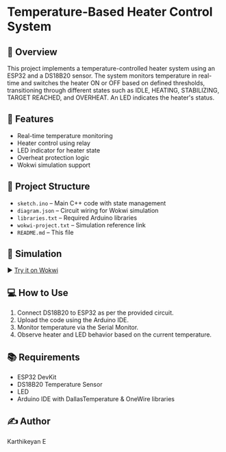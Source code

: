 # Temperature-Based Heater Control System

## 🔧 Overview
This project implements a temperature-controlled heater system using an ESP32 and a DS18B20 sensor. The system monitors temperature in real-time and switches the heater ON or OFF based on defined thresholds, transitioning through different states such as IDLE, HEATING, STABILIZING, TARGET REACHED, and OVERHEAT. An LED indicates the heater's status.

## 🚀 Features
- Real-time temperature monitoring
- Heater control using relay
- LED indicator for heater state
- Overheat protection logic
- Wokwi simulation support

## 📁 Project Structure
- `sketch.ino` – Main C++ code with state management
- `diagram.json` – Circuit wiring for Wokwi simulation
- `libraries.txt` – Required Arduino libraries
- `wokwi-project.txt` – Simulation reference link
- `README.md` – This file

## 🧪 Simulation
▶️ [Try it on Wokwi](https://wokwi.com/projects/436920312189691905)

## 💻 How to Use
1. Connect DS18B20 to ESP32 as per the provided circuit.
2. Upload the code using the Arduino IDE.
3. Monitor temperature via the Serial Monitor.
4. Observe heater and LED behavior based on the current temperature.

## 📚 Requirements
- ESP32 DevKit
- DS18B20 Temperature Sensor
- LED
- Arduino IDE with DallasTemperature & OneWire libraries

## ✍️ Author
Karthikeyan E
